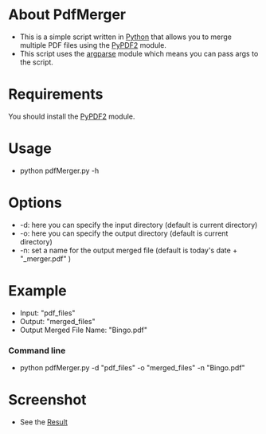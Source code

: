 # About PdfMerger

* This is a simple script written in [Python](python.org "Python Website") that allows you to merge multiple PDF files using the [PyPDF2](https://pypdf2.readthedocs.io/en/latest/ "PyPDF2 documentation") module.
* This script uses the [argparse](docs.python.org/3/library/argparse.html "argpasre documentation") module which means you can pass args to the script.

# Requirements

You should install the [PyPDF2](https://pypdf2.readthedocs.io/en/latest/user/installation.html "PyPDF2 installation") module.

# Usage

* python pdfMerger.py -h

# Options

* -d: here you can specify the input directory (default is current directory)
* -o: here you can specify the output directory (default is current directory)
* -n: set a name for the output merged file (default is today's date + "_merger.pdf" )

# Example

* Input: "pdf_files"
* Output: "merged_files"
* Output Merged File Name: "Bingo.pdf"

### Command line

* python pdfMerger.py -d "pdf_files" -o "merged_files" -n "Bingo.pdf"

# Screenshot
* See the [Result](https://github.com/lakehalmehdi/PdfMerger/raw/main/screenshot.png "PDF Merger")

